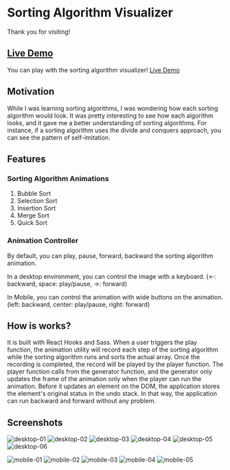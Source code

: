 # Sorting Algorithm Visualizer

Thank you for visiting!

## [Live Demo](http://sav.yohan-choi.com/)

You can play with the sorting algorithm visualizer! [Live Demo](http://sav.yohan-choi.com/)

## Motivation

While I was learning sorting algorithms, I was wondering how each sorting algorithm would look.
It was pretty interesting to see how each algorithm looks, and it gave me a better understanding of sorting algorithms.
For instance, if a sorting algorithm uses the divide and conquers approach, you can see the pattern of self-imitation.

## Features

### Sorting Algorithm Animations
1. Bubble Sort
2. Selection Sort
3. Insertion Sort
4. Merge Sort
5. Quick Sort

### Animation Controller
By default, you can play, pause, forward, backward the sorting algorithm animation. 

In a desktop environment, you can control the image with a keyboard. 
(<-: backward, space: play/pause, ->: forward) 

In Mobile, you can control the animation with wide buttons on the animation.
(left: backward, center: play/pause, right: forward)

## How is works?
It is built with React Hooks and Sass. When a user triggers the play function, the animation utility will record each step of the sorting algorithm while the sorting algorithm runs and sorts the actual array. Once the recording is completed, the record will be played by the player function. The player function calls from the generator function, and the generator only updates the frame of the animation only when the player can run the animation. Before it updates an element on the DOM, the application stores the element's original status in the undo stack. In that way, the application can run backward and forward without any problem.

## Screenshots

![desktop-01](screenshots/01.png)
![desktop-02](screenshots/02.png)
![desktop-03](screenshots/03.png)
![desktop-04](screenshots/04.png)
![desktop-05](screenshots/05.png)
![desktop-06](screenshots/06.png)

![mobile-01](screenshots/m01.png)
![mobile-02](screenshots/m02.png)
![mobile-03](screenshots/m03.png)
![mobile-04](screenshots/m04.png)
![mobile-05](screenshots/m05.png)
